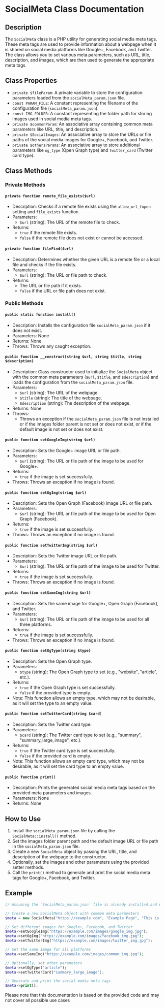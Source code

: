 # SocialMeta Class Documentation

## Description

The `SocialMeta` class is a PHP utility for generating social media meta tags. These meta tags are used to provide information about a webpage when it is shared on social media platforms like Google+, Facebook, and Twitter. The class allows you to set various meta parameters, such as URL, title, description, and images, which are then used to generate the appropriate meta tags.

## Class Properties

- `private $fileParam`: A private variable to store the configuration parameters loaded from the `socialMeta_param.json` file.
- `const PARAM_FILE`: A constant representing the filename of the configuration file (`socialMeta_param.json`).
- `const IMG_FOLDER`: A constant representing the folder path for storing images used in social media meta tags.
- `private $commonParam`: An associative array containing common meta parameters like URL, title, and description.
- `private $SocialImages`: An associative array to store the URLs or file paths of the social media images for Google+, Facebook, and Twitter.
- `private $othersParams`: An associative array to store additional parameters like `og_type` (Open Graph type) and `twitter_card` (Twitter card type).

## Class Methods

### Private Methods

#### `private function remote_file_exists($url)`

- Description: Checks if a remote file exists using the `allow_url_fopen` setting and `file_exists` function.
- Parameters:
  - `$url` (string): The URL of the remote file to check.
- Returns:
  - `true` if the remote file exists.
  - `false` if the remote file does not exist or cannot be accessed.

#### `private function fileFind($url)`

- Description: Determines whether the given URL is a remote file or a local file and checks if the file exists.
- Parameters:
  - `$url` (string): The URL or file path to check.
- Returns:
  - The URL or file path if it exists.
  - `false` if the URL or file path does not exist.

### Public Methods

#### `public static function install()`

- Description: Installs the configuration file `socialMeta_param.json` if it does not exist.
- Parameters: None
- Returns: None
- Throws: Throws any caught exception.

#### `public function __construct(string $url, string $title, string $description)`

- Description: Class constructor used to initialize the `SocialMeta` object with the common meta parameters (`$url`, `$title`, and `$description`) and loads the configuration from the `socialMeta_param.json` file.
- Parameters:
  - `$url` (string): The URL of the webpage.
  - `$title` (string): The title of the webpage.
  - `$description` (string): The description of the webpage.
- Returns: None
- Throws:
  - Throws an exception if the `socialMeta_param.json` file is not installed or if the images folder parent is not set or does not exist, or if the default image is not set or does not exist.

#### `public function setGoogleImg(string $url)`

- Description: Sets the Google+ image URL or file path.
- Parameters:
  - `$url` (string): The URL or file path of the image to be used for Google+.
- Returns:
  - `true` if the image is set successfully.
- Throws: Throws an exception if no image is found.

#### `public function setOgImg(string $url)`

- Description: Sets the Open Graph (Facebook) image URL or file path.
- Parameters:
  - `$url` (string): The URL or file path of the image to be used for Open Graph (Facebook).
- Returns:
  - `true` if the image is set successfully.
- Throws: Throws an exception if no image is found.

#### `public function setTwitterImg(string $url)`

- Description: Sets the Twitter image URL or file path.
- Parameters:
  - `$url` (string): The URL or file path of the image to be used for Twitter.
- Returns:
  - `true` if the image is set successfully.
- Throws: Throws an exception if no image is found.

#### `public function setSameImg(string $url)`

- Description: Sets the same image for Google+, Open Graph (Facebook), and Twitter.
- Parameters:
  - `$url` (string): The URL or file path of the image to be used for all three platforms.
- Returns:
  - `true` if the image is set successfully.
- Throws: Throws an exception if no image is found.

#### `public function setOgType(string $type)`

- Description: Sets the Open Graph type.
- Parameters:
  - `$type` (string): The Open Graph type to set (e.g., "website", "article", etc.).
- Returns:
  - `true` if the Open Graph type is set successfully.
  - `false` if the provided type is empty.
- Note: This function allows an empty type, which may not be desirable, as it will set the type to an empty value.

#### `public function setTwitterCard(string $card)`

- Description: Sets the Twitter card type.
- Parameters:
  - `$card` (string): The Twitter card type to set (e.g., "summary", "summary_large_image", etc.).
- Returns:
  - `true` if the Twitter card type is set successfully.
  - `false` if the provided card is empty.
- Note: This function allows an empty card type, which may not be desirable, as it will set the card type to an empty value.

#### `public function print()`

- Description: Prints the generated social media meta tags based on the provided meta parameters and images.
- Parameters: None
- Returns: None

## How to Use

1. Install the `socialMeta_param.json` file by calling the `SocialMeta::install()` method.
2. Set the images folder parent path and the default image URL or file path in the `socialMeta_param.json` file.
3. Create a new `SocialMeta` object by passing the URL, title, and description of the webpage to the constructor.
4. Optionally, set the images and other parameters using the provided setter methods.
5. Call the `print()` method to generate and print the social media meta tags for Google+, Facebook, and Twitter.

## Example

```php
// Assuming the `SocialMeta_param.json` file is already installed and configured properly.

// Create a new SocialMeta object with common meta parameters
$meta = new SocialMeta("https://example.com", "Example Page", "This is an example page.");

// Set different images for Google+, Facebook, and Twitter
$meta->setGoogleImg("https://example.com/images/google_img.jpg");
$meta->setOgImg("https://example.com/images/facebook_img.jpg");
$meta->setTwitterImg("https://example.com/images/twitter_img.jpg");

// Set the same image for all platforms
$meta->setSameImg("https://example.com/images/common_img.jpg");

// Optionally, set other parameters
$meta->setOgType("article");
$meta->setTwitterCard("summary_large_image");

// Generate and print the social media meta tags
$meta->print();
```

Please note that this documentation is based on the provided code and may not cover all possible use cases


